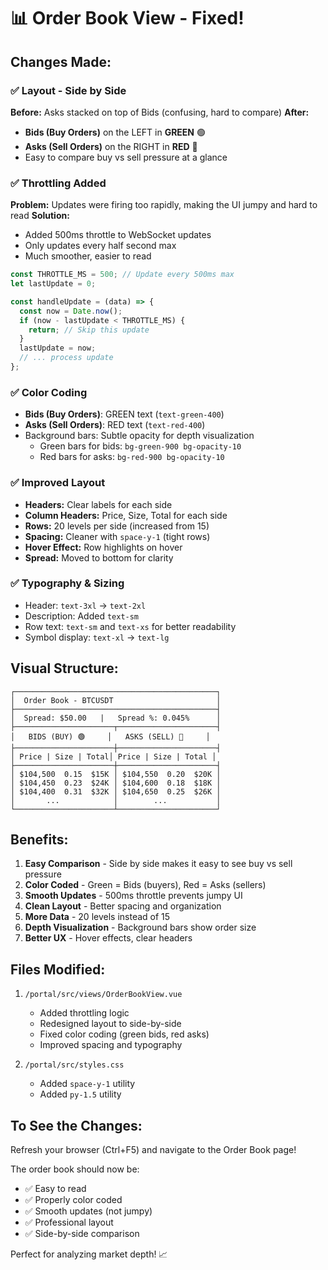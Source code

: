 # 📊 Order Book View - Fixed!

## Changes Made:

### ✅ Layout - Side by Side
**Before:** Asks stacked on top of Bids (confusing, hard to compare)
**After:** 
- **Bids (Buy Orders)** on the LEFT in **GREEN** 🟢
- **Asks (Sell Orders)** on the RIGHT in **RED** 🔴
- Easy to compare buy vs sell pressure at a glance

### ✅ Throttling Added
**Problem:** Updates were firing too rapidly, making the UI jumpy and hard to read
**Solution:** 
- Added 500ms throttle to WebSocket updates
- Only updates every half second max
- Much smoother, easier to read

```javascript
const THROTTLE_MS = 500; // Update every 500ms max
let lastUpdate = 0;

const handleUpdate = (data) => {
  const now = Date.now();
  if (now - lastUpdate < THROTTLE_MS) {
    return; // Skip this update
  }
  lastUpdate = now;
  // ... process update
};
```

### ✅ Color Coding
- **Bids (Buy Orders)**: GREEN text (`text-green-400`)
- **Asks (Sell Orders)**: RED text (`text-red-400`)
- Background bars: Subtle opacity for depth visualization
  - Green bars for bids: `bg-green-900 bg-opacity-10`
  - Red bars for asks: `bg-red-900 bg-opacity-10`

### ✅ Improved Layout
- **Headers:** Clear labels for each side
- **Column Headers:** Price, Size, Total for each side
- **Rows:** 20 levels per side (increased from 15)
- **Spacing:** Cleaner with `space-y-1` (tight rows)
- **Hover Effect:** Row highlights on hover
- **Spread:** Moved to bottom for clarity

### ✅ Typography & Sizing
- Header: `text-3xl` → `text-2xl`
- Description: Added `text-sm`
- Row text: `text-sm` and `text-xs` for better readability
- Symbol display: `text-xl` → `text-lg`

## Visual Structure:

```
┌─────────────────────────────────────────────┐
│  Order Book - BTCUSDT                       │
├─────────────────────────────────────────────┤
│  Spread: $50.00   |   Spread %: 0.045%      │
├──────────────────────┬──────────────────────┤
│   BIDS (BUY) 🟢     │   ASKS (SELL) 🔴     │
├──────────────────────┼──────────────────────┤
│ Price | Size | Total│ Price | Size | Total │
├──────────────────────┼──────────────────────┤
│ $104,500  0.15  $15K │ $104,550  0.20  $20K │
│ $104,450  0.23  $24K │ $104,600  0.18  $18K │
│ $104,400  0.31  $32K │ $104,650  0.25  $26K │
│       ...            │        ...           │
└──────────────────────┴──────────────────────┘
```

## Benefits:

1. **Easy Comparison** - Side by side makes it easy to see buy vs sell pressure
2. **Color Coded** - Green = Bids (buyers), Red = Asks (sellers)
3. **Smooth Updates** - 500ms throttle prevents jumpy UI
4. **Clean Layout** - Better spacing and organization
5. **More Data** - 20 levels instead of 15
6. **Depth Visualization** - Background bars show order size
7. **Better UX** - Hover effects, clear headers

## Files Modified:

1. `/portal/src/views/OrderBookView.vue`
   - Added throttling logic
   - Redesigned layout to side-by-side
   - Fixed color coding (green bids, red asks)
   - Improved spacing and typography

2. `/portal/src/styles.css`
   - Added `space-y-1` utility
   - Added `py-1.5` utility

## To See the Changes:

Refresh your browser (Ctrl+F5) and navigate to the Order Book page!

The order book should now be:
- ✅ Easy to read
- ✅ Properly color coded
- ✅ Smooth updates (not jumpy)
- ✅ Professional layout
- ✅ Side-by-side comparison

Perfect for analyzing market depth! 📈
